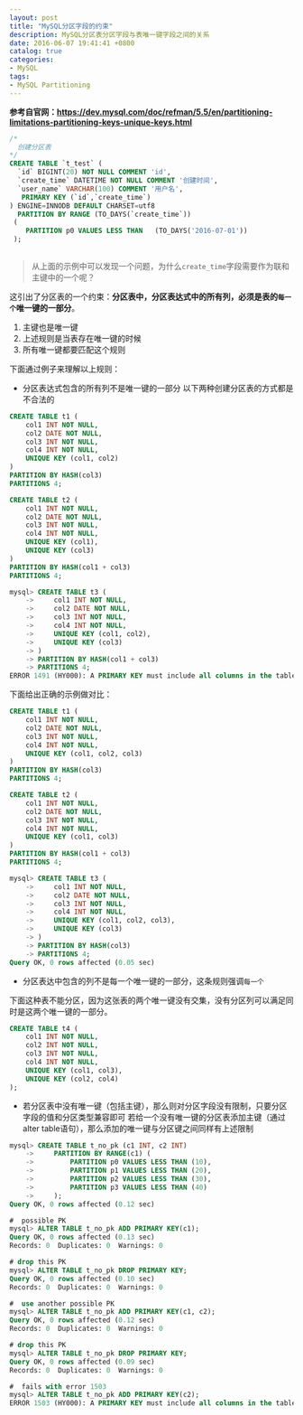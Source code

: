 ```yaml
---
layout: post
title: "MySQL分区字段的约束"
description: MySQL分区表分区字段与表唯一键字段之间的关系
date: 2016-06-07 19:41:41 +0800
catalog: true
categories:
- MySQL
tags:
- MySQL Partitioning
---
```



**参考自官网：<https://dev.mysql.com/doc/refman/5.5/en/partitioning-limitations-partitioning-keys-unique-keys.html>**  

``` sql
/*
  创建分区表
*/
CREATE TABLE `t_test` (
  `id` BIGINT(20) NOT NULL COMMENT 'id',
  `create_time` DATETIME NOT NULL COMMENT '创建时间',
  `user_name` VARCHAR(100) COMMENT '用户名',
   PRIMARY KEY (`id`,`create_time`)
) ENGINE=INNODB DEFAULT CHARSET=utf8
  PARTITION BY RANGE (TO_DAYS(`create_time`))
 (
    PARTITION p0 VALUES LESS THAN   (TO_DAYS('2016-07-01'))
 );
 
```


>从上面的示例中可以发现一个问题，为什么`create_time`字段需要作为联和主键中的一个呢？  

这引出了分区表的一个约束：**分区表中，分区表达式中的所有列，必须是表的`每一个`唯一键的一部分**。  
1. 主键也是唯一键  
2. 上述规则是当表存在唯一键的时候  
3. 所有唯一键都要匹配这个规则  

下面通过例子来理解以上规则：  

- 分区表达式包含的所有列不是唯一键的一部分
以下两种创建分区表的方式都是不合法的  

``` sql
CREATE TABLE t1 (
    col1 INT NOT NULL,
    col2 DATE NOT NULL,
    col3 INT NOT NULL,
    col4 INT NOT NULL,
    UNIQUE KEY (col1, col2)
)
PARTITION BY HASH(col3)
PARTITIONS 4;

CREATE TABLE t2 (
    col1 INT NOT NULL,
    col2 DATE NOT NULL,
    col3 INT NOT NULL,
    col4 INT NOT NULL,
    UNIQUE KEY (col1),
    UNIQUE KEY (col3)
)
PARTITION BY HASH(col1 + col3)
PARTITIONS 4;

mysql> CREATE TABLE t3 (
    ->     col1 INT NOT NULL,
    ->     col2 DATE NOT NULL,
    ->     col3 INT NOT NULL,
    ->     col4 INT NOT NULL,
    ->     UNIQUE KEY (col1, col2),
    ->     UNIQUE KEY (col3)
    -> )
    -> PARTITION BY HASH(col1 + col3)
    -> PARTITIONS 4;
ERROR 1491 (HY000): A PRIMARY KEY must include all columns in the table's partitioning function  

```  
  
下面给出正确的示例做对比：  
  

``` sql
CREATE TABLE t1 (
    col1 INT NOT NULL,
    col2 DATE NOT NULL,
    col3 INT NOT NULL,
    col4 INT NOT NULL,
    UNIQUE KEY (col1, col2, col3)
)
PARTITION BY HASH(col3)
PARTITIONS 4;

CREATE TABLE t2 (
    col1 INT NOT NULL,
    col2 DATE NOT NULL,
    col3 INT NOT NULL,
    col4 INT NOT NULL,
    UNIQUE KEY (col1, col3)
)
PARTITION BY HASH(col1 + col3)
PARTITIONS 4;

mysql> CREATE TABLE t3 (
    ->     col1 INT NOT NULL,
    ->     col2 DATE NOT NULL,
    ->     col3 INT NOT NULL,
    ->     col4 INT NOT NULL,
    ->     UNIQUE KEY (col1, col2, col3),
    ->     UNIQUE KEY (col3)
    -> )
    -> PARTITION BY HASH(col3)
    -> PARTITIONS 4;
Query OK, 0 rows affected (0.05 sec)  

```  

- 分区表达中包含的列不是每一个唯一键的一部分，这条规则强调`每一个`

下面这种表不能分区，因为这张表的两个唯一键没有交集，没有分区列可以满足同时是这两个唯一键的一部分。  

``` sql
CREATE TABLE t4 (
    col1 INT NOT NULL,
    col2 INT NOT NULL,
    col3 INT NOT NULL,
    col4 INT NOT NULL,
    UNIQUE KEY (col1, col3),
    UNIQUE KEY (col2, col4)
);  

```  

- 若分区表中没有唯一键（包括主键），那么则对分区字段没有限制，只要分区字段的值和分区类型兼容即可
  若给一个没有唯一键的分区表添加主键（通过 alter table语句），那么添加的唯一键与分区键之间同样有上述限制  

``` sql
mysql> CREATE TABLE t_no_pk (c1 INT, c2 INT)
    ->     PARTITION BY RANGE(c1) (
    ->         PARTITION p0 VALUES LESS THAN (10),
    ->         PARTITION p1 VALUES LESS THAN (20),
    ->         PARTITION p2 VALUES LESS THAN (30),
    ->         PARTITION p3 VALUES LESS THAN (40)
    ->     );
Query OK, 0 rows affected (0.12 sec)

#  possible PK
mysql> ALTER TABLE t_no_pk ADD PRIMARY KEY(c1);
Query OK, 0 rows affected (0.13 sec)
Records: 0  Duplicates: 0  Warnings: 0

# drop this PK
mysql> ALTER TABLE t_no_pk DROP PRIMARY KEY;
Query OK, 0 rows affected (0.10 sec)
Records: 0  Duplicates: 0  Warnings: 0

#  use another possible PK
mysql> ALTER TABLE t_no_pk ADD PRIMARY KEY(c1, c2);
Query OK, 0 rows affected (0.12 sec)
Records: 0  Duplicates: 0  Warnings: 0

# drop this PK
mysql> ALTER TABLE t_no_pk DROP PRIMARY KEY;
Query OK, 0 rows affected (0.09 sec)
Records: 0  Duplicates: 0  Warnings: 0

#  fails with error 1503
mysql> ALTER TABLE t_no_pk ADD PRIMARY KEY(c2);
ERROR 1503 (HY000): A PRIMARY KEY must include all columns in the table's partitioning function  

```  
